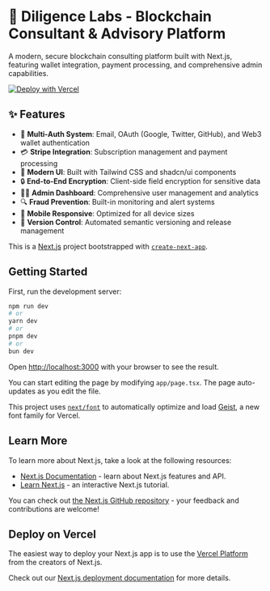 # 🔗 Diligence Labs - Blockchain Consultant & Advisory Platform

A modern, secure blockchain consulting platform built with Next.js, featuring wallet integration, payment processing, and comprehensive admin capabilities.

[![Deploy with Vercel](https://vercel.com/button)](https://vercel.com/new/clone?repository-url=https%3A%2F%2Fgithub.com%2Fjoel4apostles%2Fdiligence-labs&project-name=diligence-labs-blockchain-consultant&repository-name=diligence-labs-blockchain-consultant&root-directory=diligencelabs%2Fblockchain-consultant&env=NEXT_PUBLIC_WALLETCONNECT_PROJECT_ID,DATABASE_URL&envDescription=Required%20environment%20variables&envLink=https%3A%2F%2Fgithub.com%2Fjoel4apostles%2Fdiligence-labs%2Fblob%2Fmain%2Fdiligencelabs%2Fblockchain-consultant%2F.env.example)

## ✨ Features

- 🔐 **Multi-Auth System**: Email, OAuth (Google, Twitter, GitHub), and Web3 wallet authentication
- 💳 **Stripe Integration**: Subscription management and payment processing  
- 🎨 **Modern UI**: Built with Tailwind CSS and shadcn/ui components
- 🔒 **End-to-End Encryption**: Client-side field encryption for sensitive data
- 👨‍💼 **Admin Dashboard**: Comprehensive user management and analytics
- 🔍 **Fraud Prevention**: Built-in monitoring and alert systems
- 📱 **Mobile Responsive**: Optimized for all device sizes
- 🚀 **Version Control**: Automated semantic versioning and release management

This is a [Next.js](https://nextjs.org) project bootstrapped with [`create-next-app`](https://nextjs.org/docs/app/api-reference/cli/create-next-app).

## Getting Started

First, run the development server:

```bash
npm run dev
# or
yarn dev
# or
pnpm dev
# or
bun dev
```

Open [http://localhost:3000](http://localhost:3000) with your browser to see the result.

You can start editing the page by modifying `app/page.tsx`. The page auto-updates as you edit the file.

This project uses [`next/font`](https://nextjs.org/docs/app/building-your-application/optimizing/fonts) to automatically optimize and load [Geist](https://vercel.com/font), a new font family for Vercel.

## Learn More

To learn more about Next.js, take a look at the following resources:

- [Next.js Documentation](https://nextjs.org/docs) - learn about Next.js features and API.
- [Learn Next.js](https://nextjs.org/learn) - an interactive Next.js tutorial.

You can check out [the Next.js GitHub repository](https://github.com/vercel/next.js) - your feedback and contributions are welcome!

## Deploy on Vercel

The easiest way to deploy your Next.js app is to use the [Vercel Platform](https://vercel.com/new?utm_medium=default-template&filter=next.js&utm_source=create-next-app&utm_campaign=create-next-app-readme) from the creators of Next.js.

Check out our [Next.js deployment documentation](https://nextjs.org/docs/app/building-your-application/deploying) for more details.

